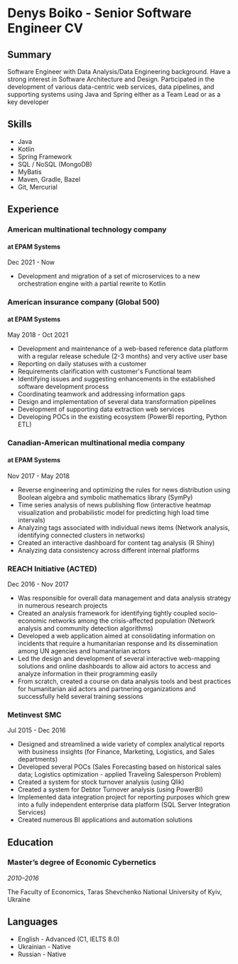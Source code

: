 # Denys Boiko - Senior Software Engineer CV

## Summary

Software Engineer with Data Analysis/Data Engineering background.
Have a strong interest in Software Architecture and Design.
Participated in the development of various data-centric web services,
data pipelines, and supporting systems using Java and Spring
either as a Team Lead or as a key developer

## Skills

* Java
* Kotlin
* Spring Framework
* SQL / NoSQL (MongoDB)
* MyBatis
* Maven, Gradle, Bazel
* Git, Mercurial

## Experience

### American multinational technology company
#### at EPAM Systems

Dec 2021 - Now

* Development and migration of a set of microservices to a new orchestration engine
with a partial rewrite to Kotlin

### American insurance company (Global 500)
#### at EPAM Systems

May 2018 - Oct 2021

* Development and maintenance of a web-based reference data platform with a regular release schedule (2-3 months) and very active user base
* Reporting on daily statuses with a customer
* Requirements clarification with customer's Functional team
* Identifying issues and suggesting enhancements in the established software development process
* Coordinating teamwork and addressing information gaps
* Design and implementation of several data transformation pipelines
* Development of supporting data extraction web services
* Developing POCs in the existing ecosystem (PowerBI reporting, Python ETL)

[//]: # (* Development and maintenance of a rich reference data repository with a regular release schedule &#40;2-3 months&#41; and very active user base)
[//]: # (* Developing POCs in the existing ecosystem)

### Canadian-American multinational media company
#### at EPAM Systems

Nov 2017 - May 2018

* Reverse engineering and optimizing the rules for news distribution using Boolean algebra and symbolic mathematics library (SymPy)
* Time series analysis of news publishing flow (interactive heatmap visualization and probabilistic model for predicting high load time intervals)
* Analyzing tags associated with individual news items  (Network analysis, identifying connected clusters in networks)
* Created an interactive dashboard for content tag analysis (R Shiny)
* Analyzing data consistency across different internal platforms

### REACH Initiative (ACTED)

Dec 2016 - Nov 2017

* Was responsible for overall data management and data analysis strategy in numerous research projects
* Created an analysis framework for identifying tightly coupled socio-economic networks among the crisis-affected population (Network analysis and community detection algorithms)
* Developed a web application aimed at consolidating information on incidents that require a humanitarian response and its dissemination among UN agencies and humanitarian actors
* Led the design and development of several interactive web-mapping solutions and online dashboards to allow aid actors to access and analyze information in their programming easily
* From scratch, created a course on data analysis tools and best practices for humanitarian aid actors and partnering organizations and successfully held several training sessions

### Metinvest SMC

Jul 2015 - Dec 2016

* Designed and streamlined a wide variety of complex analytical reports with business insights (for Finance, Marketing, Logistics, and Sales departments)
* Developed several POCs (Sales Forecasting based on historical sales data; Logistics optimization - applied Traveling Salesperson Problem)
* Created a system for stock turnover analysis (using Qlik)
* Created a system for Debtor Turnover analysis (using PowerBI)
* Implemented data integration project for reporting purposes which grew into a fully independent enterprise data platform (SQL Server Integration Services)
* Created numerous BI applications and automation solutions

## Education

### Master’s degree of Economic Cybernetics

*2010–2016*

The Faculty of Economics, Taras Shevchenko National University of Kyiv, Ukraine

## Languages

* English - Advanced (C1, IELTS 8.0)
* Ukrainian - Native
* Russian - Native
